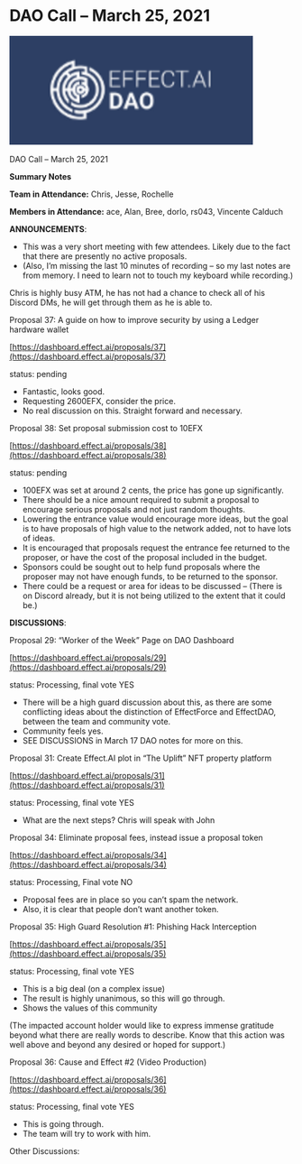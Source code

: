 # DAO Call – March 25, 2021



![](<../../../.gitbook/assets/0 (5).png>)

DAO Call – March 25, 2021

**Summary Notes**

**Team in Attendance:** Chris, Jesse, Rochelle

**Members in Attendance:** ace, Alan, Bree, dorlo, rs043, Vincente Calduch

**ANNOUNCEMENTS**:

* This was a very short meeting with few attendees. Likely due to the fact that there are presently no active proposals.
* (Also, I’m missing the last 10 minutes of recording – so my last notes are from memory. I need to learn not to touch my keyboard while recording.)

Chris is highly busy ATM, he has not had a chance to check all of his Discord DMs, he will get through them as he is able to.

Proposal 37: A guide on how to improve security by using a Ledger hardware wallet

[https://dashboard.effect.ai/proposals/37](https://dashboard.effect.ai/proposals/37)

status: pending

* Fantastic, looks good.
* Requesting 2600EFX, consider the price.
* No real discussion on this. Straight forward and necessary.

Proposal 38: Set proposal submission cost to 10EFX

[https://dashboard.effect.ai/proposals/38](https://dashboard.effect.ai/proposals/38)

status: pending

* 100EFX was set at around 2 cents, the price has gone up significantly.
* There should be a nice amount required to submit a proposal to encourage serious proposals and not just random thoughts.
* Lowering the entrance value would encourage more ideas, but the goal is to have proposals of high value to the network added, not to have lots of ideas.
* It is encouraged that proposals request the entrance fee returned to the proposer, or have the cost of the proposal included in the budget.
* Sponsors could be sought out to help fund proposals where the proposer may not have enough funds, to be returned to the sponsor.
* There could be a request or area for ideas to be discussed – (There is on Discord already, but it is not being utilized to the extent that it could be.)

**DISCUSSIONS**:

Proposal 29: “Worker of the Week” Page on DAO Dashboard

[https://dashboard.effect.ai/proposals/29](https://dashboard.effect.ai/proposals/29)

status: Processing, final vote YES

* There will be a high guard discussion about this, as there are some conflicting ideas about the distinction of EffectForce and EffectDAO, between the team and community vote.
* Community feels yes.
* SEE DISCUSSIONS in March 17 DAO notes for more on this.

Proposal 31: Create Effect.AI plot in “The Uplift” NFT property platform

[https://dashboard.effect.ai/proposals/31](https://dashboard.effect.ai/proposals/31)

status: Processing, final vote YES

* What are the next steps? Chris will speak with John

Proposal 34: Eliminate proposal fees, instead issue a proposal token

[https://dashboard.effect.ai/proposals/34](https://dashboard.effect.ai/proposals/34)

status: Processing, Final vote NO

* Proposal fees are in place so you can’t spam the network.
* Also, it is clear that people don’t want another token.

Proposal 35: High Guard Resolution #1: Phishing Hack Interception

[https://dashboard.effect.ai/proposals/35](https://dashboard.effect.ai/proposals/35)

status: Processing, final vote YES

* This is a big deal (on a complex issue)
* The result is highly unanimous, so this will go through.
* Shows the values of this community

(The impacted account holder would like to express immense gratitude beyond what there are really words to describe. Know that this action was well above and beyond any desired or hoped for support.)

Proposal 36: Cause and Effect #2 (Video Production)

[https://dashboard.effect.ai/proposals/36](https://dashboard.effect.ai/proposals/36)

status: Processing, final vote YES

* This is going through.
* The team will try to work with him.

Other Discussions:
